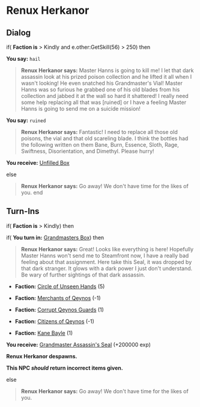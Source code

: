 # Renux Herkanor



## Dialog

if( **Faction is** > Kindly and e.other:GetSkill(56) > 250) then


**You say:** `hail`




>**Renux Herkanor says:** Master Hanns is going to kill me! I let that dark assassin look at his prized poison collection and he lifted it all when I wasn't looking! He even snatched his Grandmaster's Vial! Master Hanns was so furious he grabbed one of his old blades from his collection and jabbed it at the wall so hard it shattered! I really need some help replacing all that was [ruined] or I have a feeling Master Hanns is going to send me on a suicide mission!


**You say:** `ruined`




>**Renux Herkanor says:** Fantastic! I need to replace all those old poisons, the vial and that old scareling blade. I think the bottles had the following written on them Bane, Burn, Essence, Sloth, Rage, Swiftness, Disorientation, and Dimethyl. Please hurry!



**You receive:**  [Unfilled Box](/item/17148)


else


>**Renux Herkanor says:** Go away! We don't have time for the likes of you.
end

## Turn-Ins




if( **Faction is** > Kindly) then


if( **You turn in:** [Grandmasters Box](/item/24072)) then



>**Renux Herkanor says:** Great! Looks like everything is here! Hopefully Master Hanns won't send me to Steamfront now, I have a really bad feeling about that assignment. Here take this Seal, it was dropped by that dark stranger. It glows with a dark power I just don't understand. Be wary of further sightings of that dark assassin.



* __Faction:__ [Circle of Unseen Hands](/faction/223) (5)



* __Faction:__ [Merchants of Qeynos](/faction/291) (-1)



* __Faction:__ [Corrupt Qeynos Guards](/faction/230) (1)



* __Faction:__ [Citizens of Qeynos](/faction/5004) (-1)



* __Faction:__ [Kane Bayle](/faction/273) (1)



 **You receive:**  [Grandmaster Assassin's Seal](/item/24073) (+200000 exp)



**Renux Herkanor despawns.**



**This NPC *should* return incorrect items given.**


else


>**Renux Herkanor says:** Go away! We don't have time for the likes of you.


